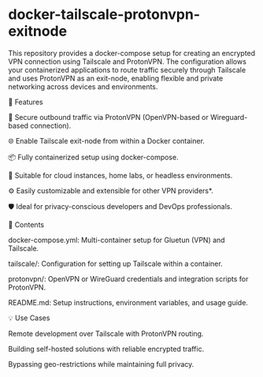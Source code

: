 # docker-tailscale-protonvpn-exitnode
This repository provides a docker-compose setup for creating an encrypted VPN connection using Tailscale and ProtonVPN. The configuration allows your containerized applications to route traffic securely through Tailscale and uses ProtonVPN as an exit-node, enabling flexible and private networking across devices and environments.

🔧 Features

🔐 Secure outbound traffic via ProtonVPN (OpenVPN-based or Wireguard-based connection).

🌐 Enable Tailscale exit-node from within a Docker container.

📦 Fully containerized setup using docker-compose.

🧩 Suitable for cloud instances, home labs, or headless environments.

⚙️ Easily customizable and extensible for other VPN providers*.

🛡️ Ideal for privacy-conscious developers and DevOps professionals.


📁 Contents

docker-compose.yml: Multi-container setup for Gluetun (VPN) and Tailscale.

tailscale/: Configuration for setting up Tailscale within a container.

protonvpn/: OpenVPN or WireGuard credentials and integration scripts for ProtonVPN.

README.md: Setup instructions, environment variables, and usage guide.


💡 Use Cases

Remote development over Tailscale with ProtonVPN routing.

Building self-hosted solutions with reliable encrypted traffic.

Bypassing geo-restrictions while maintaining full privacy.
